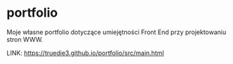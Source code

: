 # portfolio
Moje własne portfolio dotyczące umiejętności Front End przy projektowaniu stron WWW.

LINK: https://truedie3.github.io/portfolio/src/main.html
